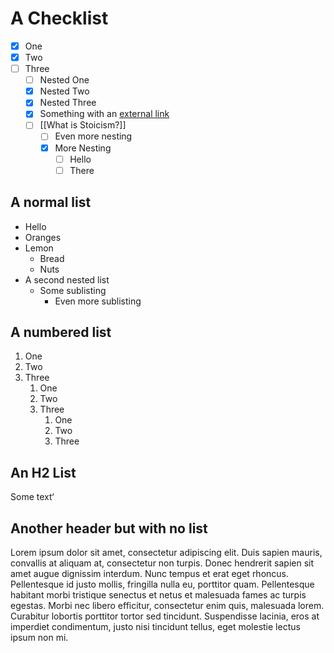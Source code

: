 # A Checklist
- [x] One
- [x] Two
- [ ] Three
	- [ ] Nested One
	- [x] Nested Two
	- [x] Nested Three
	- [x] Something with an [external link](https://google.com)
	- [ ] [[What is Stoicism?]]
		- [ ] Even more nesting
		- [x] More Nesting
			- [ ] Hello
			- [ ] There

## A normal list
- Hello
- Oranges
- Lemon
	- Bread
	- Nuts
- A second nested list
	- Some sublisting
		- Even more sublisting

## A numbered list
1. One
2. Two
3. Three
	1. One
	2. Two
	3. Three
		1. One
		2. Two
		3. Three

## An H2 List
Some text‘

## Another header but with no list
Lorem ipsum dolor sit amet, consectetur adipiscing elit. Duis sapien mauris, convallis at aliquam at, consectetur non turpis. Donec hendrerit sapien sit amet augue dignissim interdum. Nunc tempus et erat eget rhoncus. Pellentesque id justo mollis, fringilla nulla eu, porttitor quam. Pellentesque habitant morbi tristique senectus et netus et malesuada fames ac turpis egestas. Morbi nec libero efficitur, consectetur enim quis, malesuada lorem. Curabitur lobortis porttitor tortor sed tincidunt. Suspendisse lacinia, eros at imperdiet condimentum, justo nisi tincidunt tellus, eget molestie lectus ipsum non mi. 